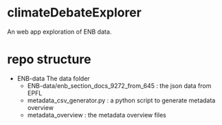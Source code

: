 # climateDebateExplorer
An web app exploration of ENB data.
# repo structure
- ENB-data
  The data folder 
  - ENB-data/enb_section_docs_9272_from_645 : the json data from EPFL
  - metadata_csv_generator.py : a python script to generate metadata overview
  - metadata_overview : the metadata overview files

